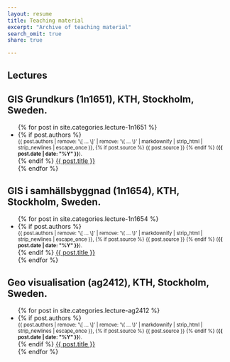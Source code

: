 ```yaml
---
layout: resume
title: Teaching material
excerpt: "Archive of teaching material"
search_omit: true
share: true

---
```



<h2>Lectures</h2>

<h2 class='foot-description'>GIS Grundkurs (1n1651), KTH, Stockholm, Sweden.</h2>
<ul class="post-list">
  {% for post in site.categories.lecture-1n1651 %}
    <li><article>
    {% if post.authors %}
      <span style="font-size: 80%; display: block;">{{ post.authors | remove: '\[ ... \]' | remove: '\( ... \)' | markdownify | strip_html | strip_newlines | escape_once }},
    {% if post.source %}
     {{ post.source }}
    {% endif %}
    (<span style="font-weight: bold;"><time datetime="{{ post.date | date_to_xmlschema }}">{{ post.date | date: "%Y" }}</time></span>).
    </span>
    {% endif %}
    <a href="{{ site.url }}{{ post.url }}">{{ post.title }}</a>
    </article></li>
  {% endfor %}
</ul>

<h2 class='foot-description'></h2>
<h2 class='foot-description'>GIS i samhällsbyggnad (1n1654), KTH, Stockholm, Sweden.</h2>
<ul class="post-list">
  {% for post in site.categories.lecture-1n1654 %}
    <li><article>
    {% if post.authors %}
      <span style="font-size: 80%; display: block;">{{ post.authors | remove: '\[ ... \]' | remove: '\( ... \)' | markdownify | strip_html | strip_newlines | escape_once }},
    {% if post.source %}
     {{ post.source }}
    {% endif %}
    (<span style="font-weight: bold;"><time datetime="{{ post.date | date_to_xmlschema }}">{{ post.date | date: "%Y" }}</time></span>).
    </span>
    {% endif %}
    <a href="{{ site.url }}{{ post.url }}">{{ post.title }}</a>
    </article></li>
  {% endfor %}
</ul>

<h2 class='foot-description'></h2>
<h2 class='foot-description'>Geo visualisation (ag2412), KTH, Stockholm, Sweden.</h2>
<ul class="post-list">
  {% for post in site.categories.lecture-ag2412 %}
    <li><article>
    {% if post.authors %}
      <span style="font-size: 80%; display: block;">{{ post.authors | remove: '\[ ... \]' | remove: '\( ... \)' | markdownify | strip_html | strip_newlines | escape_once }},
    {% if post.source %}
     {{ post.source }}
    {% endif %}
    (<span style="font-weight: bold;"><time datetime="{{ post.date | date_to_xmlschema }}">{{ post.date | date: "%Y" }}</time></span>).
    </span>
    {% endif %}
    <a href="{{ site.url }}{{ post.url }}">{{ post.title }}</a>
    </article></li>
  {% endfor %}
</ul>
<h2 class='foot-description'></h2>
